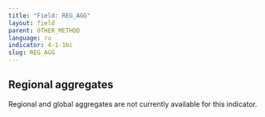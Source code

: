 ```yaml
---
title: "Field: REG_AGG"
layout: field
parent: OTHER_METHOD
language: ru
indicator: 4-1-1bc
slug: REG_AGG
---
```

## Regional aggregates

Regional and global aggregates are not currently available for this indicator.